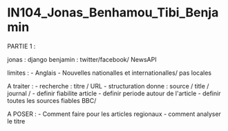 # IN104_Jonas_Benhamou_Tibi_Benjamin

PARTIE 1 : 

jonas : django 
benjamin : twitter/facebook/ NewsAPI

limites : 
	- Anglais 
	- Nouvelles nationalles et internationalles/ pas locales


A traiter : 
	- recherche : titre / URL 
	- structuration donne : source / title / journal /
	- definir fiabilite article
	- definir periode autour de l'article
	- definir toutes les sources fiables 
			BBC/

A POSER : 
	- Comment faire pour les articles regionaux 
	- comment analyser le titre 




